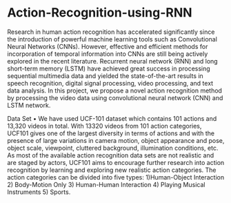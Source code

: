 # Action-Recognition-using-RNN
Research in human action recognition has accelerated significantly since the introduction of
powerful machine learning tools such as Convolutional Neural Networks (CNNs). However,
effective and efficient methods for incorporation of temporal information into CNNs are still being
actively explored in the recent literature. Recurrent neural network (RNN) and long short-term
memory (LSTM) have achieved great success in processing sequential multimedia data and
yielded the state-of-the-art results in speech recognition, digital signal processing, video
processing, and text data analysis. In this project, we propose a novel action recognition method by
processing the video data using convolutional neural network (CNN) and LSTM network.

Data Set
• We have used UCF-101 dataset which contains 101 actions and
13,320 videos in total. With 13320 videos from 101 action
categories, UCF101 gives one of the largest diversity in terms of
actions and with the presence of large variations in camera
motion, object appearance and pose, object scale, viewpoint,
cluttered background, illumination conditions, etc. As most of the
available action recognition data sets are not realistic and are
staged by actors, UCF101 aims to encourage further research
into action recognition by learning and exploring new realistic
action categories. The action categories can be divided into five
types: 1)Human-Object Interaction 2) Body-Motion Only 3)
Human-Human Interaction 4) Playing Musical Instruments 5)
Sports.

